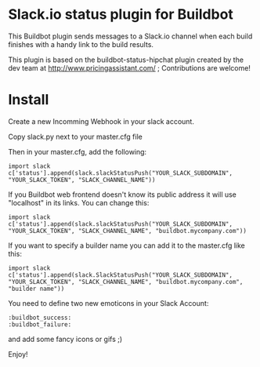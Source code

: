 Slack.io status plugin for Buildbot
===================================

This Buildbot plugin sends messages to a Slack.io channel when each build finishes with a handy link to the build results.

This plugin is based on the buildbot-status-hipchat plugin created by the dev team at http://www.pricingassistant.com/ ; Contributions are welcome!

Install
=======

Create a new Incomming Webhook in your slack account.

Copy slack.py next to your master.cfg file

Then in your master.cfg, add the following:

```
import slack
c['status'].append(slack.slackStatusPush("YOUR_SLACK_SUBDOMAIN", "YOUR_SLACK_TOKEN", "SLACK_CHANNEL_NAME"))
```

If you Buildbot web frontend doesn't know its public address it will use "localhost" in its links. You can change this:

```
import slack
c['status'].append(slack.slackStatusPush("YOUR_SLACK_SUBDOMAIN", "YOUR_SLACK_TOKEN", "SLACK_CHANNEL_NAME", "buildbot.mycompany.com"))
```

If you want to specify a builder name you can add it to the master.cfg like this:

```
import slack
c['status'].append(slack.SlackStatusPush("YOUR_SLACK_SUBDOMAIN", "YOUR_SLACK_TOKEN", "SLACK_CHANNEL_NAME", "buildbot.mycompany.com", "builder name"))
```

You need to define two new emoticons in your Slack Account:

```
:buildbot_success:
:buildbot_failure:
```

and add some fancy icons or gifs ;)

Enjoy!
